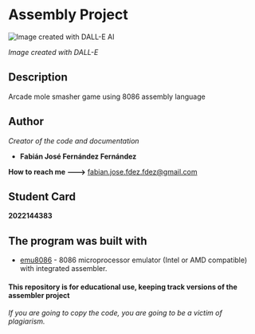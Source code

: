 # Assembly Project

![Image created with DALL-E AI](https://user-images.githubusercontent.com/99295085/200243763-e4604743-a806-4cd4-96ff-092fe999e9d1.jpg)

*Image created with DALL-E*

## Description

Arcade mole smasher game using 8086 assembly language

## Author

*Creator of the code and documentation*

* **Fabián José Fernández Fernández** 

**How to reach me --->** fabian.jose.fdez.fdez@gmail.com

## Student Card

**2022144383**

## The program was built with

* [emu8086](https://emu8086.waxoo.com/) - 8086 microprocessor emulator (Intel or AMD compatible) with integrated assembler.

#### This repository is for educational use, keeping track versions of the assembler project

*If you are going to copy the code, you are going to be a victim of plagiarism.*
